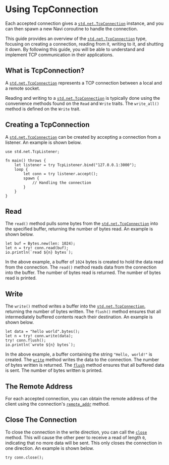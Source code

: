 # Using TcpConnection

Each accepted connection gives a [`std.net.TcpConnection`](/stdlib/std.net.TcpConnection) instance, and you can then spawn a new Navi coroutine to handle the connection.

This guide provides an overview of the [`std.net.TcpConnection`](/stdlib/std.net.TcpConnection) type, focusing on creating a connection, reading from it, writing to it, and shutting it down. By following this guide, you will be able to understand and implement TCP communication in their applications.

## What is TcpConnection?

A [`std.net.TcpConnection`](/stdlib/std.net.TcpConnection) represents a TCP connection between a local and a remote socket.

Reading and writing to a [`std.net.TcpConnection`](/stdlib/std.net.TcpConnection) is typically done using the convenience methods found on the `Read` and `Write` traits. The `write_all()` method is defined on the `Write` trait.

## Creating a TcpConnection

A [`std.net.TcpConnection`](/stdlib/std.net.TcpConnection) can be created by accepting a connection from a listener. An example is shown below.

```nv,no_run
use std.net.TcpListener;

fn main() throws {
    let listener = try TcpListener.bind("127.0.0.1:3000");
    loop {
        let conn = try listener.accept();
        spawn {
            // Handling the connection
        }
    }
}
```

## Read

The `read()` method pulls some bytes from the [`std.net.TcpConnection`](/stdlib/std.net.TcpConnection) into the specified buffer, returning the number of bytes read. An example is shown below.

```nv,ignore
let buf = Bytes.new(len: 1024);
let n = try! conn.read(buf);
io.println(`read ${n} bytes`);
```

In the above example, a buffer of `1024` bytes is created to hold the data read from the connection. The `read()` method reads data from the connection into the buffer. The number of bytes read is returned. The number of bytes read is printed.

## Write

The `write()` method writes a buffer into the [`std.net.TcpConnection`](/stdlib/std.net.TcpConnection), returning the number of bytes written. The `flush()` method ensures that all intermediately buffered contents reach their destination. An example is shown below.

```nv,ignore
let data = "hello world".bytes();
let n = try! conn.write(data);
try! conn.flush();
io.println(`wrote ${n} bytes`);
```

In the above example, a buffer containing the string `"Hello, world!"` is created. The [`write`](/stdlib/std.io.Write#method.write) method writes the data to the connection. The number of bytes written is returned. The [`flush`](/stdlib/std.io.Write#method.flush) method ensures that all buffered data is sent. The number of bytes written is printed.

## The Remote Address

For each accepted connection, you can obtain the remote address of the client using the connection's [`remote_addr`](/stdlib/std.net.Connection#method.remote_addr) method.

## Close The Connection

To close the connection in the write direction, you can call the [`close`](/stdlib/std.io.Close#method.close) method. This will cause the other peer to receive a read of length `0`, indicating that no more data will be sent. This only closes the connection in one direction. An example is shown below.

```nv,ignore
try conn.close();
```
